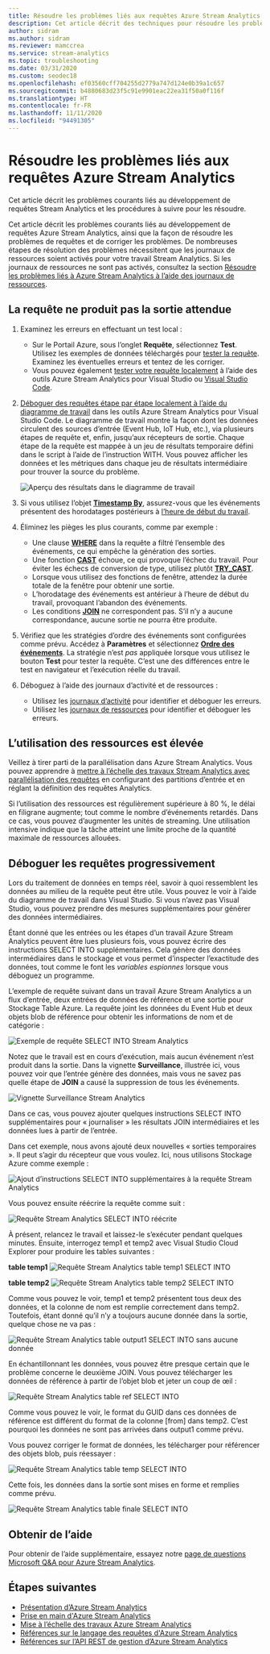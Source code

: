 ```yaml
---
title: Résoudre les problèmes liés aux requêtes Azure Stream Analytics
description: Cet article décrit des techniques pour résoudre les problèmes liés aux requêtes dans les travaux Azure Stream Analytics.
author: sidram
ms.author: sidram
ms.reviewer: mamccrea
ms.service: stream-analytics
ms.topic: troubleshooting
ms.date: 03/31/2020
ms.custom: seodec18
ms.openlocfilehash: ef03560cff704255d2779a747d124e0b39a1c657
ms.sourcegitcommit: b4880683d23f5c91e9901eac22ea31f50a0f116f
ms.translationtype: HT
ms.contentlocale: fr-FR
ms.lasthandoff: 11/11/2020
ms.locfileid: "94491305"
---
```

# <a name="troubleshoot-azure-stream-analytics-queries"></a>Résoudre les problèmes liés aux requêtes Azure Stream Analytics

Cet article décrit les problèmes courants liés au développement de requêtes Stream Analytics et les procédures à suivre pour les résoudre.

Cet article décrit les problèmes courants liés au développement de requêtes Azure Stream Analytics, ainsi que la façon de résoudre les problèmes de requêtes et de corriger les problèmes. De nombreuses étapes de résolution des problèmes nécessitent que les journaux de ressources soient activés pour votre travail Stream Analytics. Si les journaux de ressources ne sont pas activés, consultez la section [Résoudre les problèmes liés à Azure Stream Analytics à l’aide des journaux de ressources](stream-analytics-job-diagnostic-logs.md).

## <a name="query-is-not-producing-expected-output"></a>La requête ne produit pas la sortie attendue

1.  Examinez les erreurs en effectuant un test local :

    - Sur le Portail Azure, sous l’onglet **Requête**, sélectionnez **Test**. Utilisez les exemples de données téléchargés pour [tester la requête](stream-analytics-test-query.md). Examinez les éventuelles erreurs et tentez de les corriger.   
    - Vous pouvez également [tester votre requête localement](stream-analytics-live-data-local-testing.md) à l’aide des outils Azure Stream Analytics pour Visual Studio ou [Visual Studio Code](visual-studio-code-local-run-live-input.md). 

2.  [Déboguer des requêtes étape par étape localement à l’aide du diagramme de travail](debug-locally-using-job-diagram-vs-code.md) dans les outils Azure Stream Analytics pour Visual Studio Code. Le diagramme de travail montre la façon dont les données circulent des sources d’entrée (Event Hub, IoT Hub, etc.), via plusieurs étapes de requête et, enfin, jusqu’aux récepteurs de sortie. Chaque étape de la requête est mappée à un jeu de résultats temporaire défini dans le script à l’aide de l’instruction WITH. Vous pouvez afficher les données et les métriques dans chaque jeu de résultats intermédiaire pour trouver la source du problème.

    ![Aperçu des résultats dans le diagramme de travail](./media/debug-locally-using-job-diagram-vs-code/preview-result.png)

3.  Si vous utilisez l’objet [**Timestamp By**](/stream-analytics-query/timestamp-by-azure-stream-analytics), assurez-vous que les événements présentent des horodatages postérieurs à [l’heure de début du travail](./stream-analytics-time-handling.md).

4.  Éliminez les pièges les plus courants, comme par exemple :
    - Une clause [**WHERE**](/stream-analytics-query/where-azure-stream-analytics) dans la requête a filtré l’ensemble des événements, ce qui empêche la génération des sorties.
    - Une fonction [**CAST**](/stream-analytics-query/cast-azure-stream-analytics) échoue, ce qui provoque l’échec du travail. Pour éviter les échecs de conversion de type, utilisez plutôt [**TRY_CAST**](/stream-analytics-query/try-cast-azure-stream-analytics).
    - Lorsque vous utilisez des fonctions de fenêtre, attendez la durée totale de la fenêtre pour obtenir une sortie.
    - L’horodatage des événements est antérieur à l’heure de début du travail, provoquant l’abandon des événements.
    - Les conditions [**JOIN**](/stream-analytics-query/join-azure-stream-analytics) ne correspondent pas. S’il n’y a aucune correspondance, aucune sortie ne pourra être produite.

5.  Vérifiez que les stratégies d’ordre des événements sont configurées comme prévu. Accédez à **Paramètres** et sélectionnez [**Ordre des événements**](./stream-analytics-time-handling.md). La stratégie n’est *pas* appliquée lorsque vous utilisez le bouton **Test** pour tester la requête. C’est une des différences entre le test en navigateur et l’exécution réelle du travail. 

6. Déboguez à l’aide des journaux d’activité et de ressources :
    - Utilisez les [journaux d’activité](../azure-resource-manager/management/view-activity-logs.md) pour identifier et déboguer les erreurs.
    - Utilisez les [journaux de ressources](stream-analytics-job-diagnostic-logs.md) pour identifier et déboguer les erreurs.

## <a name="resource-utilization-is-high"></a>L’utilisation des ressources est élevée

Veillez à tirer parti de la parallélisation dans Azure Stream Analytics. Vous pouvez apprendre à [mettre à l’échelle des travaux Stream Analytics avec parallélisation des requêtes](stream-analytics-parallelization.md) en configurant des partitions d’entrée et en réglant la définition des requêtes Analytics.

Si l’utilisation des ressources est régulièrement supérieure à 80 %, le délai en filigrane augmente; tout comme le nombre d’événements retardés. Dans ce cas, vous pouvez d’augmenter les unités de streaming. Une utilisation intensive indique que la tâche atteint une limite proche de la quantité maximale de ressources allouées.

## <a name="debug-queries-progressively"></a>Déboguer les requêtes progressivement

Lors du traitement de données en temps réel, savoir à quoi ressemblent les données au milieu de la requête peut être utile. Vous pouvez le voir à l’aide du diagramme de travail dans Visual Studio. Si vous n’avez pas Visual Studio, vous pouvez prendre des mesures supplémentaires pour générer des données intermédiaires.

Étant donné que les entrées ou les étapes d’un travail Azure Stream Analytics peuvent être lues plusieurs fois, vous pouvez écrire des instructions SELECT INTO supplémentaires. Cela génère des données intermédiaires dans le stockage et vous permet d’inspecter l’exactitude des données, tout comme le font les *variables espionnes* lorsque vous déboguez un programme.

L’exemple de requête suivant dans un travail Azure Stream Analytics a un flux d’entrée, deux entrées de données de référence et une sortie pour Stockage Table Azure. La requête joint les données du Event Hub et deux objets blob de référence pour obtenir les informations de nom et de catégorie :

![Exemple de requête SELECT INTO Stream Analytics](./media/stream-analytics-select-into/stream-analytics-select-into-query1.png)

Notez que le travail est en cours d’exécution, mais aucun événement n’est produit dans la sortie. Dans la vignette **Surveillance**, illustrée ici, vous pouvez voir que l’entrée génère des données, mais vous ne savez pas quelle étape de **JOIN** a causé la suppression de tous les événements.

![Vignette Surveillance Stream Analytics](./media/stream-analytics-select-into/stream-analytics-select-into-monitor.png)

Dans ce cas, vous pouvez ajouter quelques instructions SELECT INTO supplémentaires pour « journaliser » les résultats JOIN intermédiaires et les données lues à partir de l’entrée.

Dans cet exemple, nous avons ajouté deux nouvelles « sorties temporaires ». Il peut s’agir du récepteur que vous voulez. Ici, nous utilisons Stockage Azure comme exemple :

![Ajout d’instructions SELECT INTO supplémentaires à la requête Stream Analytics](./media/stream-analytics-select-into/stream-analytics-select-into-outputs.png)

Vous pouvez ensuite réécrire la requête comme suit :

![Requête Stream Analytics SELECT INTO réécrite](./media/stream-analytics-select-into/stream-analytics-select-into-query2.png)

À présent, relancez le travail et laissez-le s’exécuter pendant quelques minutes. Ensuite, interrogez temp1 et temp2 avec Visual Studio Cloud Explorer pour produire les tables suivantes :

**table temp1**
![Requête Stream Analytics table temp1 SELECT INTO](./media/stream-analytics-select-into/stream-analytics-select-into-temp-table-1.png)

**table temp2**
![Requête Stream Analytics table temp2 SELECT INTO](./media/stream-analytics-select-into/stream-analytics-select-into-temp-table-2.png)

Comme vous pouvez le voir, temp1 et temp2 présentent tous deux des données, et la colonne de nom est remplie correctement dans temp2. Toutefois, étant donné qu’il n’y a toujours aucune donnée dans la sortie, quelque chose ne va pas :

![Requête Stream Analytics table output1 SELECT INTO sans aucune donnée](./media/stream-analytics-select-into/stream-analytics-select-into-out-table-1.png)

En échantillonnant les données, vous pouvez être presque certain que le problème concerne le deuxième JOIN. Vous pouvez télécharger les données de référence à partir de l’objet blob et jeter un coup de œil :

![Requête Stream Analytics table ref SELECT INTO](./media/stream-analytics-select-into/stream-analytics-select-into-ref-table-1.png)

Comme vous pouvez le voir, le format du GUID dans ces données de référence est différent du format de la colonne [from] dans temp2. C’est pourquoi les données ne sont pas arrivées dans output1 comme prévu.

Vous pouvez corriger le format de données, les télécharger pour référencer des objets blob, puis réessayer :

![Requête Stream Analytics table temp SELECT INTO](./media/stream-analytics-select-into/stream-analytics-select-into-ref-table-2.png)

Cette fois, les données dans la sortie sont mises en forme et remplies comme prévu.

![Requête Stream Analytics table finale SELECT INTO](./media/stream-analytics-select-into/stream-analytics-select-into-final-table.png)

## <a name="get-help"></a>Obtenir de l’aide

Pour obtenir de l’aide supplémentaire, essayez notre [page de questions Microsoft Q&A pour Azure Stream Analytics](/answers/topics/azure-stream-analytics.html).

## <a name="next-steps"></a>Étapes suivantes

* [Présentation d’Azure Stream Analytics](stream-analytics-introduction.md)
* [Prise en main d'Azure Stream Analytics](stream-analytics-real-time-fraud-detection.md)
* [Mise à l’échelle des travaux Azure Stream Analytics](stream-analytics-scale-jobs.md)
* [Références sur le langage des requêtes d'Azure Stream Analytics](/stream-analytics-query/stream-analytics-query-language-reference)
* [Références sur l’API REST de gestion d’Azure Stream Analytics](/rest/api/streamanalytics/)
